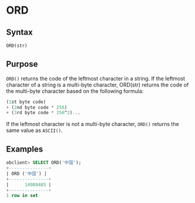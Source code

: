 # ORD

## Syntax

```sql
ORD(str)
```

## Purpose

`ORD()` returns the code of the leftmost character in a string. If the leftmost character of a string is a multi-byte character, ORD(str) returns the code of the multi-byte character based on the following formula:

```sql
(1st byte code)
+ (2nd byte code * 256)
+ (3rd byte code * 256^2)...
```

If the leftmost character is not a multi-byte character, `ORD()` returns the same value as `ASCII()`.

## Examples

```sql
obclient> SELECT ORD('中国');
+---------------+
| ORD ('中国') |
+---------------+
|      14989485 |
+---------------+
1 row in set
```
